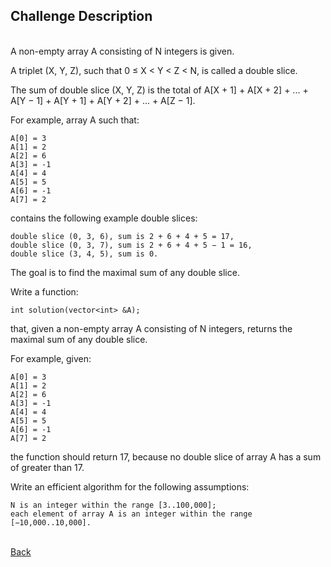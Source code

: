 ## Challenge Description
<br/>
A non-empty array A consisting of N integers is given.

A triplet (X, Y, Z), such that 0 ≤ X < Y < Z < N, is called a double slice.

The sum of double slice (X, Y, Z) is the total of A[X + 1] + A[X + 2] + ... + A[Y − 1] + A[Y + 1] + A[Y + 2] + ... + A[Z − 1].

For example, array A such that:

    A[0] = 3
    A[1] = 2
    A[2] = 6
    A[3] = -1
    A[4] = 4
    A[5] = 5
    A[6] = -1
    A[7] = 2

contains the following example double slices:

    double slice (0, 3, 6), sum is 2 + 6 + 4 + 5 = 17,
    double slice (0, 3, 7), sum is 2 + 6 + 4 + 5 − 1 = 16,
    double slice (3, 4, 5), sum is 0.

The goal is to find the maximal sum of any double slice.

Write a function:

    int solution(vector<int> &A);

that, given a non-empty array A consisting of N integers, returns the maximal sum of any double slice.

For example, given:

    A[0] = 3
    A[1] = 2
    A[2] = 6
    A[3] = -1
    A[4] = 4
    A[5] = 5
    A[6] = -1
    A[7] = 2

the function should return 17, because no double slice of array A has a sum of greater than 17.

Write an efficient algorithm for the following assumptions:

    N is an integer within the range [3..100,000];
    each element of array A is an integer within the range [−10,000..10,000].

<br/>[Back](https://github.com/ManuCanedo/DailyCodingChallenges-Cpp) 
